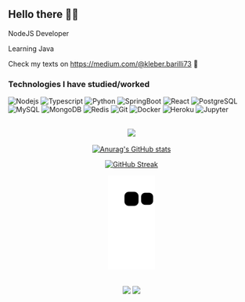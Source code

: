 ## Hello there 🙏💯
NodeJS Developer

Learning Java 

Check my texts on https://medium.com/@kleber.barilli73 📕


### Technologies I have studied/worked

![Nodejs](https://img.shields.io/badge/-Nodejs-black?style=flat-square&logo=Node.js)
![Typescript](https://img.shields.io/badge/-TypeScript-black?style=flat-square&logo=typescript)
![Python](https://img.shields.io/badge/-Python-black?style=flat-square&logo=python)
![SpringBoot](https://img.shields.io/badge/-SpringBoot-black?style=flat-square&logo=spring-boot)
![React](https://img.shields.io/badge/-React-black?style=flat-square&logo=react)
![PostgreSQL](https://img.shields.io/badge/-PostgreSQL-black?style=flat-square&logo=postgresql)
![MySQL](https://img.shields.io/badge/-MySQL-black?style=flat-square&logo=mysql)
![MongoDB](https://img.shields.io/badge/-MongoDB-black?style=flat-square&logo=mongodb)
![Redis](https://img.shields.io/badge/-Redis-black?style=flat-square&logo=redis)
![Git](https://img.shields.io/badge/-Git-black?style=flat-square&logo=git)
![Docker](https://img.shields.io/badge/-Docker-black?style=flat-square&logo=docker)
![Heroku](https://img.shields.io/badge/-Heroku-black?style=flat-square&logo=heroku)
![Jupyter](https://img.shields.io/badge/-Jupyter-black?style=flat-square&logo=jupyter)


<br>
 <div align="center">

  <a href="https://github.com/kleberbarilli">
   <img src="https://github-readme-stats.vercel.app/api/top-langs/?username=kleberbarilli&layout=compact&langs_count=7&theme=gotham"/>

   ![Anurag's GitHub stats](https://github-readme-stats.vercel.app/api?username=kleberbarilli&show_icons=true&theme=gotham)
   
   [![GitHub Streak](https://github-readme-streak-stats.herokuapp.com/?user=kleberbarilli&theme=github-dark)](https://git.io/streak-stats?theme=github-dark)
 <br>

  ![Snake animation](https://github.com/kleberbarilli/kleberbarilli/blob/output/github-contribution-grid-snake.svg)

</div>
<br>

<div align="center"> 
    <a href="https://br.linkedin.com/in/kleber-barilli" target="_blank"><img src="https://img.shields.io/badge/-LinkedIn-%230077B5?style=for-the-badge&logo=linkedin&logoColor=white" target="_blank"></a>
  <a href = "mailto:kleber.barilli73@gmail.com"><img src="https://img.shields.io/badge/-Gmail-%23333?style=for-the-badge&logo=gmail&logoColor=white" target="_blank"></a>

</div>

 

